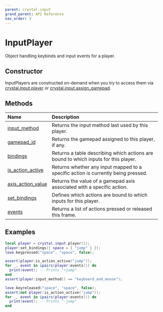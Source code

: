 ```yaml
---
parent: crystal.input
grand_parent: API Reference
nav_order: 3
---
```


# InputPlayer

Object handling keybinds and input events for a player.

## Constructor

InputPlayers are constructed on-demand when you try to access them via [crystal.input.player](player) or [crystal.input.assign_gamepad](assign_gamepad).

## Methods

| Name                                                | Description                                                                         |
| :-------------------------------------------------- | :---------------------------------------------------------------------------------- |
| [input_method](input_player_input_method)           | Returns the input method last used by this player.                                  |
| [gamepad_id](input_player_gamepad_id)               | Returns the gamepad assigned to this player, if any.                                |
| [bindings](input_player_bindings)                   | Returns a table describing which actions are bound to which inputs for this player. |
| [is_action_active](input_player_is_action_active)   | Returns whether any input mapped to a specific action is currently being pressed.   |
| [axis_action_value](input_player_axis_action_value) | Returns the value of a gamepad axis associated with a specific action.              |
| [set_bindings](input_player_set_bindings)           | Defines which actions are bound to which inputs for this player.                    |
| [events](input_player_events)                       | Returns a list of actions pressed or released this frame.                           |

## Examples

```lua
local player = crystal.input.player(1);
player:set_bindings({ space = { "jump" } });
love.keypressed("space", "space", false);

assert(player:is_action_active("jump"));
for _, event in ipairs(player:events()) do
  print(event); -- Prints "+jump"
end
assert(player:input_method() == "keyboard_and_mouse");

love.keyreleased("space", "space", false);
assert(not player:is_action_active("jump"));
for _, event in ipairs(player:events()) do
  print(event); -- Prints "-jump"
end
```
